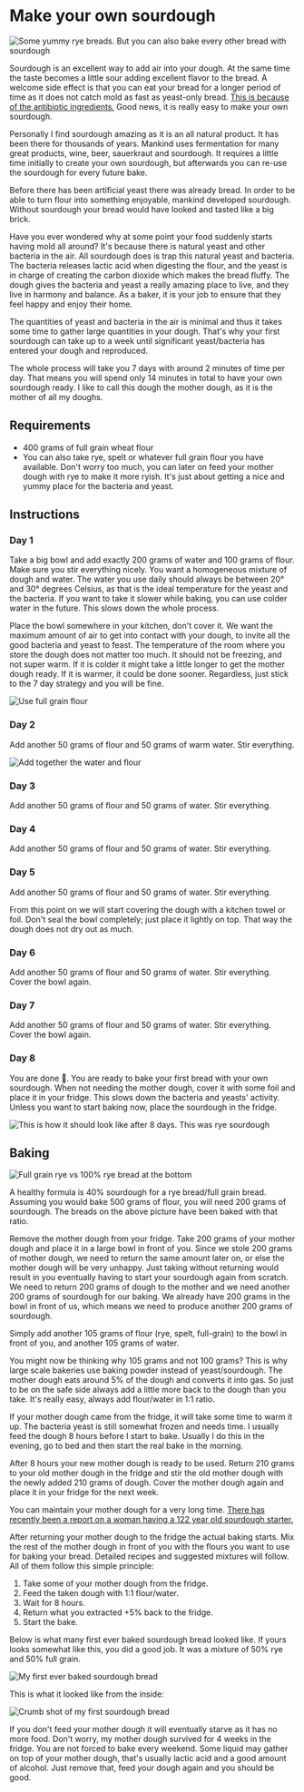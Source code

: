 # Make your own sourdough

![Some yummy rye breads. But you can also bake every other bread with sourdough](../images/yummy-ryes.jpg)

Sourdough is an excellent way to add air into your dough. At the same time the taste becomes a little sour adding excellent flavor to the bread. A welcome side effect is that you can eat your bread for a longer period of time as it does not catch mold as fast as yeast-only bread. [This is because of the antibiotic ingredients.](http://news.bbc.co.uk/2/hi/science/nature/881477.stm) Good news, it is really easy to make your own sourdough.

Personally I find sourdough amazing as it is an all natural product. It has been there for thousands of years. Mankind uses fermentation for many great products, wine, beer, sauerkraut and sourdough. It requires a little time initially to create your own sourdough, but afterwards you can re-use the sourdough for every future bake.

Before there has been artificial yeast there was already bread. In order to be able to turn flour into something enjoyable, mankind developed sourdough.
Without sourdough your bread would have looked and tasted like a big brick.

Have you ever wondered why at some point your food suddenly starts having mold all around?
It's because there is natural yeast and other bacteria in the air.
All sourdough does is trap this natural yeast and bacteria. The bacteria releases lactic acid when digesting the flour, and the yeast is in charge of creating the carbon dioxide which makes the bread fluffy.
The dough gives the bacteria and yeast a really amazing place to live, and they live in harmony and balance.
As a baker, it is your job to ensure that they feel happy and enjoy their home.

The quantities of yeast and bacteria in the air is minimal and thus it takes some time to gather large quantities in your dough.
That's why your first sourdough can take up to a week until significant yeast/bacteria has entered your dough and reproduced.

The whole process will take you 7 days with around 2 minutes of time per day.
That means you will spend only 14 minutes in total to have your own sourdough ready.
I like to call this dough the mother dough, as it is the mother of all my doughs.

## Requirements

* 400 grams of full grain wheat flour
* You can also take rye, spelt or whatever full grain flour you have available.
  Don't worry too much, you can later on feed your mother dough with rye to make it more ryish.
  It's just about getting a nice and yummy place for the bacteria and yeast.

## Instructions

### Day 1

Take a big bowl and add exactly 200 grams of water and 100 grams of flour.
Make sure you stir everything nicely. You want a homogeneous mixture of dough and water.
The water you use daily should always be between 20° and 30° degrees Celsius, as that is the ideal temperature for the yeast and the bacteria.
If you want to take it slower while baking, you can use colder water in the future.
This slows down the whole process.

Place the bowl somewhere in your kitchen, don't cover it.
We want the maximum amount of air to get into contact with your dough, to invite all the good bacteria and yeast to feast.
The temperature of the room where you store the dough does not matter too much.
It should not be freezing, and not super warm.
If it is colder it might take a little longer to get the mother dough ready.
If it is warmer, it could be done sooner.
Regardless, just stick to the 7 day strategy and you will be fine.

![Use full grain flour](../images/full-grain-flour.jpg)

### Day 2

Add another 50 grams of flour and 50 grams of warm water. Stir everything.

![Add together the water and flour](../images/add-water-and-flour.jpg)

### Day 3

Add another 50 grams of flour and 50 grams of water. Stir everything.

### Day 4

Add another 50 grams of flour and 50 grams of water. Stir everything.

### Day 5

Add another 50 grams of flour and 50 grams of water. Stir everything.

From this point on we will start covering the dough with a kitchen towel or foil.
Don't seal the bowl completely; just place it lightly on top. That way the dough does not dry out as much.

### Day 6

Add another 50 grams of flour and 50 grams of water. Stir everything. Cover the bowl again.

### Day 7

Add another 50 grams of flour and 50 grams of water. Stir everything. Cover the bowl again.

### Day 8

You are done 🎉. You are ready to bake your first bread with your own sourdough.
When not needing the mother dough, cover it with some foil and place it in your fridge.
This slows down the bacteria and yeasts' activity.
Unless you want to start baking now, place the sourdough in the fridge.

![This is how it should look like after 8 days. This was rye sourdough](../images/sourdough-8-days.jpg)

## Baking

![Full grain rye vs 100% rye bread at the bottom](../images/full-grain-rye-vs-100-rye.jpg)

A healthy formula is 40% sourdough for a rye bread/full grain bread.
Assuming you would bake 500 grams of flour, you will need 200 grams of sourdough.
The breads on the above picture have been baked with that ratio.

Remove the mother dough from your fridge. Take 200 grams of your mother dough and place it in a large bowl in front of you.
Since we stole 200 grams of mother dough, we need to return the same amount later on, or else the mother dough will be very unhappy.
Just taking without returning would result in you eventually having to start your sourdough again from scratch.
We need to return 200 grams of dough to the mother and we need another 200 grams of sourdough for our baking.
We already have 200 grams in the bowl in front of us, which means we need to produce another 200 grams of sourdough.

Simply add another 105 grams of flour (rye, spelt, full-grain) to the bowl in front of you, and another 105 grams of water.

You might now be thinking why 105 grams and not 100 grams? This is why large scale bakeries use baking powder instead of yeast/sourdough.
The mother dough eats around 5% of the dough and converts it into gas.
So just to be on the safe side always add a little more back to the dough than you take.
It's really easy, always add flour/water in 1:1 ratio.

If your mother dough came from the fridge, it will take some time to warm it up.
The bacteria yeast is still somewhat frozen and needs time.
I usually feed the dough 8 hours before I start to bake.
Usually I do this in the evening, go to bed and then start the real bake in the morning.

After 8 hours your new mother dough is ready to be used. Return 210 grams to your old mother dough in the fridge and stir the old mother dough with the newly added 210 grams of dough. Cover the mother dough again and place it in your fridge for the next week.

You can maintain your mother dough for a very long time. [There has recently been a report on a woman having a 122 year old sourdough starter.](http://trib.com/news/state-and-regional/newcastle-woman-maintains--year-old-sourdough-starter/article_000fcb17-5a5a-5590-84c2-3b55bb1d80fa.html)

After returning your mother dough to the fridge the actual baking starts. Mix the rest of the mother dough in front of you with the flours you want to use for baking your bread. Detailed recipes and suggested mixtures will follow. All of them follow this simple principle:

1. Take some of your mother dough from the fridge.
2. Feed the taken dough with 1:1 flour/water.
3. Wait for 8 hours.
4. Return what you extracted +5% back to the fridge.
5. Start the bake.

Below is what many first ever baked sourdough bread looked like. If yours looks somewhat like this, you did a good job. It was a mixture of 50% rye and 50% full grain.

![My first ever baked sourdough bread](../images/first-sourdough.jpg)

This is what it looked like from the inside:

![Crumb shot of my first sourdough bread](../images/first-sourdough-crumb.jpg)

If you don't feed your mother dough it will eventually starve as it has no more food. Don't worry, my mother dough survived for 4 weeks in the fridge.
You are not forced to bake every weekend.
Some liquid may gather on top of your mother dough, that's usually lactic acid and a good amount of alcohol. Just remove that, feed your dough again and you should be good.
